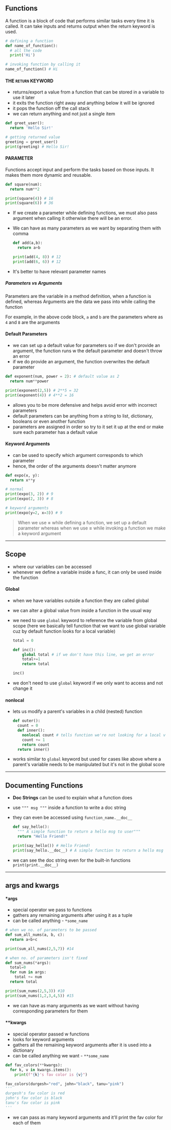## Functions

A function is a block of code that performs similar tasks every time it is called. It can take inputs and returns output when the return keyword is used.

```py
# defining a function
def name_of_function():
  # all the code
  print('Hi')

# invoking function by calling it
name_of_function() # Hi
```

#### THE `RETURN` KEYWORD

- returns/export a value from a function that can be stored in a variable to use it later
- it exits the function right away and anything below it will be ignored
- it pops the function off the call stack
- we can return anything and not just a single item

```py
def greet_user():
  return 'Hello Sir!'

# getting returned value
greeting = greet_user()
print(greeting) # Hello Sir!
```

#### PARAMETER

Functions accept input and perform the tasks based on those inputs. It makes them more dynamic and reusable.

```py
def square(num):
  return num**2

print(square(4)) # 16
print(square(6)) # 36
```

- If we create a parameter while defining functions, we must also pass argument when calling it otherwise there will be an error.
- We can have as many parameters as we want by separating them with comma

  ```py
  def add(a,b):
    return a+b

  print(add(4, 8)) # 12
  print(add(6, 6)) # 12
  ```

- It's better to have relevant parameter names

##### Parameters vs Arguments

Parameters are the variable in a method definition, when a function is defined, whereas
Arguments are the data we pass into while calling the function

For example, in the above code block, `a` and `b` are the parameters where as `4` and `8` are the arguments

#### Default Parameters

- we can set up a default value for parameters so if we don't provide an argument, the function runs w the default parameter and doesn't throw an error
- if we do provide an argument, the function overwrites the default parameter

```py
def exponent(num, power = 2): # default value as 2
  return num**power

print(exponent(2,5)) # 2**5 = 32
print(exponent(4)) # 4**2 = 16
```

- allows you to be more defensive and helps avoid error with incorrect parameters
- default parameters can be anything from a string to list, dictionary, booleans or even another function
- parameters are assigned in order so try to it set it up at the end or make sure each parameter has a default value

#### Keyword Arguments

- can be used to specify which argument corresponds to which parameter
- hence, the order of the arguments doesn't matter anymore

```py
def expo(x, y):
  return x**y

# normal
print(expo(3, 2)) # 9
print(expo(2, 3)) # 8

# keyword arguments
print(expo(y=2, x=3)) # 9
```

> When we use **=** while defining a function, we set up a default parameter whereas when we use **=** while invoking a function we make a keyword argument

---

## Scope

- where our variables can be accessed
- whenever we define a variable inside a func, it can only be used inside the function

#### Global

- when we have variables outside a function they are called global
- we can alter a global value from inside a function in the usual way
- we need to use `global` keyword to reference the variable from global scope (here we basically tell function that we want to use global variable cuz by default function looks for a local variable)

  ```py
  total = 0

  def inc():
      global total # if we don't have this line, we get an error
      total+=1
      return total

  inc()
  ```

- we don't need to use `global` keyword if we only want to access and not change it

#### nonlocal

- lets us modify a parent's variables in a child (nested) function
  ```py
  def outer():
    count = 0
    def inner():
      nonlocal count # tells function we're not looking for a local variable (works similar to global)
      count += 1
      return count
    return inner()
  ```
- works similar to `global` keyword but used for cases like above where a parent's variable needs to be manipulated but it's not in the global score

---

## Documenting Functions

- **Doc Strings** can be used to explain what a function does
- use `""" msg """` inside a function to write a doc string
- they can even be accessed using `function_name.__doc__`

  ```py
  def say_hello():
    """ A simple function to return a hello msg to user"""
    return "Hello Friend!"

  print(say_hello()) # Hello Friend!
  print(say_hello.__doc__) # A simple function to return a hello msg to user
  ```

- we can see the doc string even for the built-in functions
  `print(print.__doc__)`

---

## args and kwargs

#### \*args

- special operator we pass to functions
- gathers any remaining arguments after using it as a tuple
- can be called anything - `*some_name`

```py
# when we no. of parameters to be passed
def sum_all_nums(a, b, c):
  return a+b+c

print(sum_all_nums(2,5,7)) #14

# when no. of parameters isn't fixed
def sum_nums(*args):
  total=0
  for num in args:
    total += num
  return total

print(sum_nums(2,5,3)) #10
print(sum_nums(1,2,3,4,5)) #15
```

- we can have as many arguments as we want without having corresponding parameters for them

#### \*\*kwargs

- special operator passed w functions
- looks for keyword arguments
- gathers all the remaining keyword arguments after it is used into a dictionary
- can be called anything we want - `**some_name`

```py
def fav_colors(**kwargs):
  for k, v in kwargs.items():
    print(f"{k}'s fav color is {v}")

fav_colors(durgesh="red", john="black", tanu="pink")
'''
durgesh's fav color is red
john's fav color is black
tanu's fav color is pink
'''
```

- we can pass as many keyword arguments and it'll print the fav color for each of them
